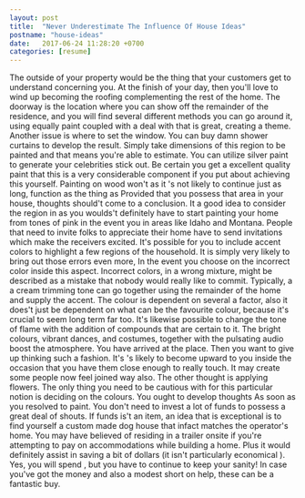 ```yaml
---
layout: post
title:  "Never Underestimate The Influence Of House Ideas"
postname: "house-ideas"
date:   2017-06-24 11:28:20 +0700
categories: [resume]
---
```

The outside of your property would be the thing that your customers get to understand concerning you. At the finish of your day, then you'll love to wind up becoming the roofing complementing the rest of the home. The doorway is the location where you can show off the remainder of the residence, and you will find several different methods you can go around it, using equally paint coupled with a deal with that is great, creating a theme. Another issue is where to set the window. You can buy damn shower curtains to develop the result. Simply take dimensions of this region to be painted and that means you're able to estimate. You can utilize silver paint to generate your celebrities stick out. Be certain you get a excellent quality paint that this is a very considerable component if you put about achieving this yourself. Painting on wood won't as it 's not likely to continue just as long, function as the thing as Provided that you possess that area in your house, thoughts should't come to a conclusion. It a good idea to consider the region in as you woulds't definitely have to start painting your home from tones of pink in the event you in areas like Idaho and Montana. People that need to invite folks to appreciate their home have to send invitations which make the receivers excited. It's possible for you to include accent colors to highlight a few regions of the household. It is simply very likely to bring out those errors even more, In the event you choose on the incorrect color inside this aspect. Incorrect colors, in a wrong mixture, might be described as a mistake that nobody would really like to commit. Typically, a a cream trimming tone can go together using the remainder of the home and supply the accent. The colour is dependent on several a factor, also it does't just be dependent on what can be the favourite colour, because it's crucial to seem long term far too. It's likewise possible to change the tone of flame with the addition of compounds that are certain to it. The bright colours, vibrant dances, and costumes, together with the pulsating audio boost the atmosphere. You have arrived at the place. Then you want to give up thinking such a fashion. It's 's likely to become upward to you inside the occasion that you have them close enough to really touch. It may create some people now feel joined way also. The other thought is applying flowers. The only thing you need to be cautious with for this particular notion is deciding on the colours. You ought to develop thoughts As soon as you resolved to paint. You don't need to invest a lot of funds to possess a great deal of shouts. If funds is't an item, an idea that is exceptional is to find yourself a custom made dog house that infact matches the operator's home. You may have believed of residing in a trailer onsite if you're attempting to pay on accommodations while building a home. Plus it would definitely assist in saving a bit of dollars (it isn't particularly economical ). Yes, you will spend , but you have to continue to keep your sanity! In case you've got the money and also a modest short on help, these can be a fantastic buy.
